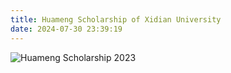 ```yaml
---
title: Huameng Scholarship of Xidian University
date: 2024-07-30 23:39:19
---
```

<img src="https://lzhms.oss-cn-hangzhou.aliyuncs.com/images/blog/profile/HuamengScholarship.png" alt="Huameng Scholarship 2023" />